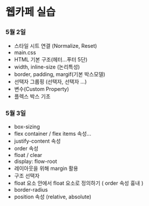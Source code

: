 # 웹카페 실습

### 5월 2일

- 스타일 시트 연결 (Normalize, Reset)
- main.css
- HTML 기본 구조(헤터...푸터 5단)
- width, inline-size (논리특성)
- border, padding, margif(기본 박스모델)
- 선택자 그룹핑 (선택자, 선택자 ...)
- 변수(Custom Property)
- 플렉스 박스 기초

### 5월 3일

- box-sizing
- flex container / flex items 속성...
- justify-content 속성
- order 속성
- float / clear
- display: flow-root
- 레이아웃을 위해 margin 활용
- 구조 선택자
- float 요소 안에서 float 요소로 정의하기 ( order 속성 흉내 )
- border-radius
- position 속성 (relative, absolute)